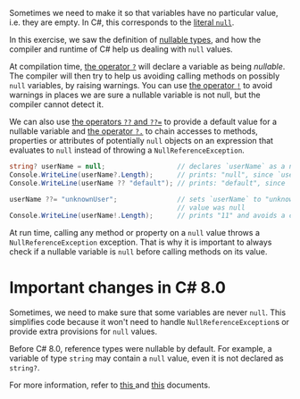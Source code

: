 Sometimes we need to make it so that variables have no particular
value, i.e. they are empty. In C#, this corresponds to the [literal
`null`][null-keyword].

In this exercise, we saw the definition of [nullable
types][nullable-types-tutorial], and how the compiler and runtime of
C# help us dealing with `null` values.

At compilation time, [the operator `?`][nullable-reference-types] will
declare a variable as being _nullable_. The compiler will then try to
help us avoiding calling methods on possibly `null` variables, by
raising warnings. You can use [the operator
`!`][null-forgiving-operator] to avoid warnings in places we are sure
a nullable variable is not null, but the compiler cannot detect
it.

We can also use [the operators `??` and
`??=`][null-coalescing-operator] to provide a default value for a
nullable variable and [the operator `?.`][null-conditional-operator]
to chain accesses to methods, properties or attributes of potentially
`null` objects on an expression that evaluates to `null` instead of
throwing a `NullReferenceException`.

```csharp
string? userName = null;                  // declares `userName` as a nullable string
Console.WriteLine(userName?.Length);      // prints: "null", since `userName` is `null`
Console.WriteLine(userName ?? "default"); // prints: "default", since `userName` is `null`

userName ??= "unknownUser";               // sets `userName` to "unknownUser" since its
                                          // value was null
Console.WriteLine(userName!.Length);      // prints "11" and avoids a compiler warning
```

At run time, calling any method or property on a
`null` value throws a `NullReferenceException` exception.
That is why it is important to always check if a nullable variable
is `null` before calling methods on its value.

# Important changes in C# 8.0

Sometimes, we need to make sure that some variables are never
`null`. This simplifies code because it won't need to handle
`NullReferenceException`s or provide extra provisions for `null`
values.

Before C# 8.0, reference types were nullable by default. For example,
a variable of type `string` may contain a `null` value, even it is not
declared as `string?`.

For more information, refer to [this
][nullable-csharp-8] and [this][nullable-reference-types-tutorial] documents.

[null-keyword]: https://docs.microsoft.com/en-us/dotnet/csharp/language-reference/keywords/null
[nullable-types-tutorial]: https://csharp.net-tutorials.com/data-types/nullable-types/
[nullable-reference-types]: https://docs.microsoft.com/en-us/dotnet/csharp/nullable-references
[nullable-csharp-8]: https://docs.microsoft.com/en-us/dotnet/csharp/nullable-references
[null-forgiving-operator]: https://docs.microsoft.com/en-us/dotnet/csharp/language-reference/operators/null-forgiving
[null-coalescing-operator]: https://docs.microsoft.com/en-us/dotnet/csharp/language-reference/operators/null-coalescing-operator
[null-conditional-operator]: https://docs.microsoft.com/en-us/dotnet/csharp/language-reference/operators/member-access-operators#null-conditional-operators--and-
[nullable-reference-types-tutorial]: https://docs.microsoft.com/en-us/archive/msdn-magazine/2018/february/essential-net-csharp-8-0-and-nullable-reference-types
